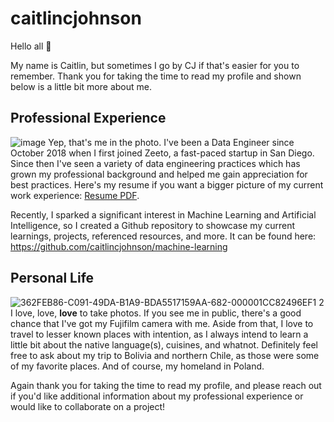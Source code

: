 # caitlincjohnson

Hello all 👋 

My name is Caitlin, but sometimes I go by CJ if that's easier for you to remember. Thank you for taking the time to read my profile and shown below is a little bit more about me.

## Professional Experience
![image](https://user-images.githubusercontent.com/35669839/205793281-9c3f7ae3-e9ed-44e8-8e72-0a1b1b48e4fe.png)
Yep, that's me in the photo. I've been a Data Engineer since October 2018 when I first joined Zeeto, a fast-paced startup in San Diego. Since then I've seen a variety of data engineering practices which has grown my professional background and helped me gain appreciation for best practices. Here's my resume if you want a bigger picture of my current work experience: [Resume PDF](https://drive.google.com/file/d/1001cWpr-Dj31uAi_rw3r0Lal0-N8MGEM/view?usp=sharing).

Recently, I sparked a significant interest in Machine Learning and Artificial Intelligence, so I created a Github repository to showcase my current learnings, projects, referenced resources, and more. It can be found here: https://github.com/caitlincjohnson/machine-learning

## Personal Life
![362FEB86-C091-49DA-B1A9-BDA5517159AA-682-000001CC82496EF1 2](https://user-images.githubusercontent.com/35669839/205796559-3650300a-65c3-46d5-b0bf-11fc063d7f4c.jpg)
I love, love, __love__ to take photos. If you see me in public, there's a good chance that I've got my Fujifilm camera with me. Aside from that, I love to travel to lesser known places with intention, as I always intend to learn a little bit about the native language(s), cuisines, and whatnot. Definitely feel free to ask about my trip to Bolivia and northern Chile, as those were some of my favorite places. And of course, my homeland in Poland.

Again thank you for taking the time to read my profile, and please reach out if you'd like additional information about my professional experience or would like to collaborate on a project!
